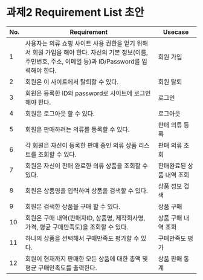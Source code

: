 # 과제2 Requirement List 초안

|No.   | Requirement                                         | Usecase                                              |
|------| --------------------------------------------------- | ---------------------------------------------------- |
| 1    |사용자는 의류 쇼핑 사이트 사용 권한을 얻기 위해서 회원 가입을 해야 한다. 자신의 기본 정보(이름, 주민번호, 주소, 이메일 등)과 ID/Password를 입력해야 한다.|회원 가입|
| 2    |회원은 이 사이트에서 탈퇴할 수 있다. |회원 탈퇴|
| 3    |회원은 등록한 ID와 password로 사이트에 로그인해야 한다.|로그인|
| 4    |회원은 로그아웃 할 수 있다.|로그아웃|
| 5    |회원은 판매하려는 의류를 등록할 수 있다.  |판매 의류 등록|
| 6    |각 회원은 자신이 등록한 판매 중인 의류 상품 리스트를 조회할 수 있다.|판매 의류 조회|
| 7    | 회원은 자신이 판매 완료한 의류 상품을 조회할 수 있다.            | 판매완료된 상품 내역 조회 |
| 8   | 회원은 상품명을 입력하여 상품을 검색할 수 있다. | 상품 정보 검색 |
| 9   | 회원은 검색한 상품을 구매 할 수 있다. | 상품 구매 |
| 10   | 회원은 구매 내역(판매자ID, 상품명, 제작회사명, 가격, 평균 구매만족도)을 조회할 수 있다. | 상품 구매 내역 조회|
| 11   | 하나의 상품을 선택해서 구매만족도 평가할 수 있다.                    | 구매만족도 평가       |
| 12   | 회원이 현재까지 판매한 모든 상품에 대한 총액 및 평균 구매만족도를 출력한다. | 상품 판매 통계        |
